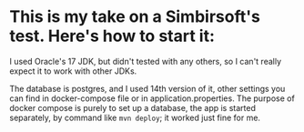<h1>This is my take on a Simbirsoft's test. Here's how to start it:</h1>
<p>I used Oracle's 17 JDK, but didn't tested with any others, so I can't really expect it to work with other JDKs.</p>
<p>The database is postgres, and I used 14th version of it, other settings you can find in docker-compose file or in application.properties. The purpose of docker compose is purely to set up a database, the app is started separately, by command like <code>mvn deploy</code>; it worked just fine for me.</p>
